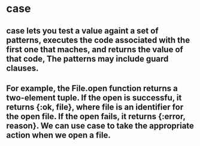 ##
# case 
## case lets you test a value againt a set of patterns, executes the code associated with the first one that maches, and returns the value of that code, The patterns may include guard clauses.
## For example, the File.open function returns a two-element tuple. If the open is successfu, it returns {:ok, file}, where file is an identifier for the open file. If the open fails, it returns {:error, reason}. We can use case to take the appropriate action when we open a file.

